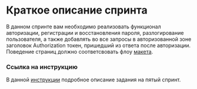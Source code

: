 # Краткое описание спринта
В данном спринте вам необходимо реализовать функционал авторизации, регистрации и восстановления пароля, разлогирование пользователя, а также добавлять во все запросы в авторизованной зоне заголовок Authorization токен, пришедший из ответа после авторизации. Поведение страниц должно соответсвовать флоу [макета](https://www.figma.com/file/d8LhhLjMkaTfPvAcYQULNv/Library---students-file?node-id=2601%3A15229&t=8ZDLFdPU5o2AysRj-0).

### Ссылка на инструкцию
В данной [инструкции](https://docs.google.com/document/d/1o1C3nrkHmkopitv_tPnMNQ7b8lS2noPOwimqL325JzU/edit) подробное описание задания на пятый спринт.
